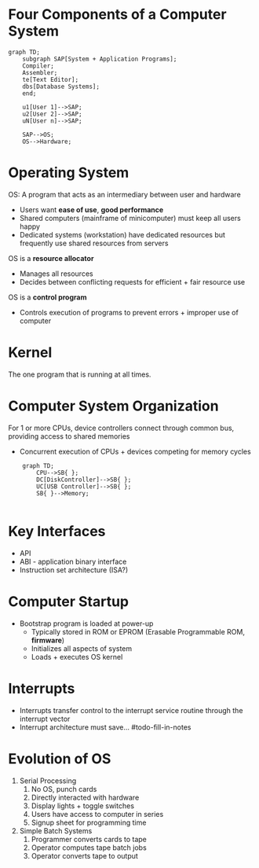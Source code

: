 # Four Components of a Computer System
```mermaid
graph TD;
	subgraph SAP[System + Application Programs];
	Compiler;
	Assembler;
	te[Text Editor];
	dbs[Database Systems];
	end;
	
	u1[User 1]-->SAP;
	u2[User 2]-->SAP;
	uN[User n]-->SAP;

	SAP-->OS;
	OS-->Hardware;
```

# Operating System
OS: A program that acts as an intermediary between user and hardware
- Users want **ease of use**, **good performance**
- Shared computers (mainframe of minicomputer) must keep all users happy
- Dedicated systems (workstation) have dedicated resources but frequently use shared resources from servers

OS is a **resource allocator**
* Manages all resources
* Decides between conflicting requests for efficient + fair resource use

OS is a **control program**
* Controls execution of programs to prevent errors + improper use of computer

# Kernel
The one program that is running at all times.

# Computer System Organization
For 1 or more CPUs, device controllers connect through common bus, providing access to shared memories
* Concurrent execution of CPUs + devices competing for memory cycles
```mermaid
	graph TD;
		CPU-->SB{ };
		DC[DiskController]-->SB{ };
		UC[USB Controller]-->SB{ };
		SB{ }-->Memory;
		
```

# Key Interfaces
* API
* ABI - application binary interface
* Instruction set architecture (ISA?)

# Computer Startup
* Bootstrap program is loaded at power-up
	* Typically stored in ROM or EPROM (Erasable Programmable ROM, **firmware**)
	* Initializes all aspects of system
	* Loads + executes OS kernel

# Interrupts
* Interrupts transfer control to the interrupt service routine through the interrupt vector
* Interrupt architecture must save...
#todo-fill-in-notes

# Evolution of OS
1. Serial Processing
	1. No OS, punch cards
	2. Directly interacted with hardware
	3. Display lights + toggle switches
	4. Users have access to computer in series
	5. Signup sheet for programming time
2. Simple Batch Systems
	1. Programmer converts cards to tape
	2. Operator computes tape batch jobs
	3. Operator converts tape to output
